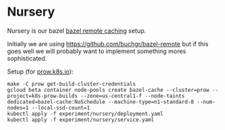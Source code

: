 # Nursery

Nursery is our bazel [bazel remote caching](https://docs.bazel.build/versions/master/remote-caching.html) setup.

Initially we are using https://github.com/buchgr/bazel-remote but if this goes
well we will probably want to implement something mores sophisticated.

Setup (for [prow.k8s.io](https://prow.k8s.io/)):
```
make -C prow get-build-cluster-credentials
gcloud beta container node-pools create bazel-cache --cluster=prow --project=k8s-prow-builds --zone=us-central1-f --node-taints dedicated=bazel-cache:NoSchedule --machine-type=n1-standard-8 --num-nodes=1 --local-ssd-count=1
kubectl apply -f experiment/nursery/deployment.yaml
kubectl apply -f experiment/nursery/service.yaml
```
